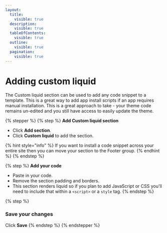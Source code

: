```yaml
---
layout:
  title:
    visible: true
  description:
    visible: true
  tableOfContents:
    visible: true
  outline:
    visible: true
  pagination:
    visible: true
---
```


# Adding custom liquid

The Custom liquid section can be used to add any code snippet to a template. This is a great way to add app install scripts if an app requires manual installation. This is a great approach to take - your theme code remains un-edited and you still have access to easily update the theme.

{% stepper %}
{% step %}
**Add Custom liquid section**

* Click **Add section**.
* Click **Custom liquid** to add the section.

{% hint style="info" %}
If you want to install a code snippet across your entire site then you can move your section to the Footer group.
{% endhint %}
{% endstep %}

{% step %}
**Add your code**

* Paste in your code.
* Remove the section padding and borders.
* This section renders liquid so if you plan to add JavaScript or CSS you'll need to include that within a `<script>` or a `style` tag.
{% endstep %}

{% step %}
### Save your changes

Click **Save**
{% endstep %}
{% endstepper %}



